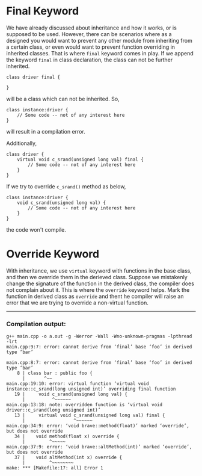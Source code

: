 # Final Keyword

We have already discussed about inheritance and how it works, or is supposed to be used. However, there can be scenarios
where as a designed you would want to prevent any other module from inheriting from a certain class, or even would want
to prevent function overriding in inherited classes. That is where `final` keyword comes in play.
If we append the keyword `final` in class declaration, the class can not be further inherited.

    class driver final {

    }

will be a class which can not be inherited. So,

    class instance:driver {
        // Some code -- not of any interest here
    }

will result in a compilation error.

Additionally,

    class driver {
        virtual void c_srand(unsigned long val) final {
            // Some code -- not of any interest here
        }
    }

If we try to override `c_srand()` method as below, 

    class instance:driver {
        void c_srand(unsigned long val) {
            // Some code -- not of any interest here
        }
    }

the code won't compile.

# Override Keyword

With inheritance, we use `virtual` keyword with functions in the base class, and then we override them in the derieved class. Suppose we mistakenly change the signature of the function in the derived class, the compiler does not complain about it. 
This is where the `override` keyword helps. Mark the function in derived class as `override` and thent he compiler will raise an error that we are trying to override a non-virtual function.

***
### Compilation output:
    
    g++ main.cpp -o a.out -g -Werror -Wall -Wno-unknown-pragmas -lpthread -lrt
    main.cpp:9:7: error: cannot derive from ‘final’ base ‘foo’ in derived type ‘bar’

    main.cpp:8:7: error: cannot derive from ‘final’ base ‘foo’ in derived type ‘bar’
        8 | class bar : public foo {
          |       ^~~
    main.cpp:19:10: error: virtual function ‘virtual void instance::c_srand(long unsigned int)’ overriding final function
       19 |     void c_srand(unsigned long val) {
          |          ^~~~~~~
    main.cpp:13:18: note: overridden function is ‘virtual void driver::c_srand(long unsigned int)’
       13 |     virtual void c_srand(unsigned long val) final {
          |                  ^~~~~~~
    main.cpp:34:9: error: ‘void brave::method(float)’ marked ‘override’, but does not override
       34 |    void method(float x) override {
          |         ^~~~~~
    main.cpp:37:9: error: ‘void brave::altMethod(int)’ marked ‘override’, but does not override
       37 |    void altMethod(int x) override {
          |         ^~~~~~~~~
    make: *** [Makefile:17: all] Error 1

